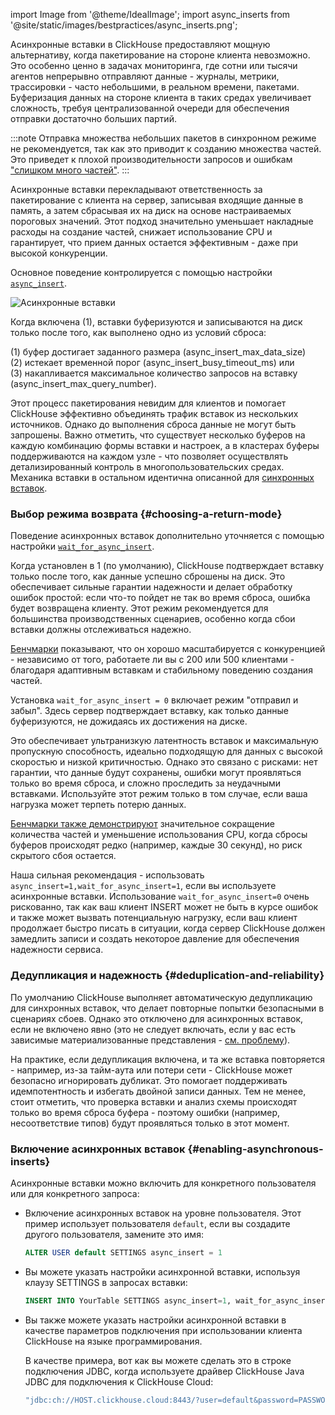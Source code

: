
import Image from '@theme/IdealImage';
import async_inserts from '@site/static/images/bestpractices/async_inserts.png';

Асинхронные вставки в ClickHouse предоставляют мощную альтернативу, когда пакетирование на стороне клиента невозможно. Это особенно ценно в задачах мониторинга, где сотни или тысячи агентов непрерывно отправляют данные - журналы, метрики, трассировки - часто небольшими, в реальном времени, пакетами. Буферизация данных на стороне клиента в таких средах увеличивает сложность, требуя централизованной очереди для обеспечения отправки достаточно больших партий.

:::note
Отправка множества небольших пакетов в синхронном режиме не рекомендуется, так как это приводит к созданию множества частей. Это приведет к плохой производительности запросов и ошибкам ["слишком много частей"](/knowledgebase/exception-too-many-parts).
:::

Асинхронные вставки перекладывают ответственность за пакетирование с клиента на сервер, записывая входящие данные в память, а затем сбрасывая их на диск на основе настраиваемых пороговых значений. Этот подход значительно уменьшает накладные расходы на создание частей, снижает использование CPU и гарантирует, что прием данных остается эффективным - даже при высокой конкуренции.

Основное поведение контролируется с помощью настройки [`async_insert`](/operations/settings/settings#async_insert).

<Image img={async_inserts} size="lg" alt="Асинхронные вставки"/>

Когда включена (1), вставки буферизуются и записываются на диск только после того, как выполнено одно из условий сброса:

(1) буфер достигает заданного размера (async_insert_max_data_size)  
(2) истекает временной порог (async_insert_busy_timeout_ms) или  
(3) накапливается максимальное количество запросов на вставку (async_insert_max_query_number).

Этот процесс пакетирования невидим для клиентов и помогает ClickHouse эффективно объединять трафик вставок из нескольких источников. Однако до выполнения сброса данные не могут быть запрошены. Важно отметить, что существует несколько буферов на каждую комбинацию формы вставки и настроек, а в кластерах буферы поддерживаются на каждом узле - что позволяет осуществлять детализированный контроль в многопользовательских средах. Механика вставки в остальном идентична описанной для [синхронных вставок](/best-practices/selecting-an-insert-strategy#synchronous-inserts-by-default).

### Выбор режима возврата {#choosing-a-return-mode}

Поведение асинхронных вставок дополнительно уточняется с помощью настройки [`wait_for_async_insert`](/operations/settings/settings#wait_for_async_insert).

Когда установлен в 1 (по умолчанию), ClickHouse подтверждает вставку только после того, как данные успешно сброшены на диск. Это обеспечивает сильные гарантии надежности и делает обработку ошибок простой: если что-то пойдет не так во время сброса, ошибка будет возвращена клиенту. Этот режим рекомендуется для большинства производственных сценариев, особенно когда сбои вставки должны отслеживаться надежно.

[Бенчмарки](https://clickhouse.com/blog/asynchronous-data-inserts-in-clickhouse) показывают, что он хорошо масштабируется с конкуренцией - независимо от того, работаете ли вы с 200 или 500 клиентами - благодаря адаптивным вставкам и стабильному поведению создания частей.

Установка `wait_for_async_insert = 0` включает режим "отправил и забыл". Здесь сервер подтверждает вставку, как только данные буферизуются, не дожидаясь их достижения на диске.

Это обеспечивает ультранизкую латентность вставок и максимальную пропускную способность, идеально подходящую для данных с высокой скоростью и низкой критичностью. Однако это связано с рисками: нет гарантии, что данные будут сохранены, ошибки могут проявляться только во время сброса, и сложно проследить за неудачными вставками. Используйте этот режим только в том случае, если ваша нагрузка может терпеть потерю данных.

[Бенчмарки также демонстрируют](https://clickhouse.com/blog/asynchronous-data-inserts-in-clickhouse) значительное сокращение количества частей и уменьшение использования CPU, когда сбросы буферов происходят редко (например, каждые 30 секунд), но риск скрытого сбоя остается.

Наша сильная рекомендация - использовать `async_insert=1,wait_for_async_insert=1`, если вы используете асинхронные вставки. Использование `wait_for_async_insert=0` очень рискованно, так как ваш клиент INSERT может не быть в курсе ошибок и также может вызвать потенциальную нагрузку, если ваш клиент продолжает быстро писать в ситуации, когда сервер ClickHouse должен замедлить записи и создать некоторое давление для обеспечения надежности сервиса.

### Дедупликация и надежность {#deduplication-and-reliability}

По умолчанию ClickHouse выполняет автоматическую дедупликацию для синхронных вставок, что делает повторные попытки безопасными в сценариях сбоев. Однако это отключено для асинхронных вставок, если не включено явно (это не следует включать, если у вас есть зависимые материализованные представления - [см. проблему](https://github.com/ClickHouse/ClickHouse/issues/66003)).

На практике, если дедупликация включена, и та же вставка повторяется - например, из-за тайм-аута или потери сети - ClickHouse может безопасно игнорировать дубликат. Это помогает поддерживать идемпотентность и избегать двойной записи данных. Тем не менее, стоит отметить, что проверка вставки и анализ схемы происходят только во время сброса буфера - поэтому ошибки (например, несоответствие типов) будут проявляться только в этот момент.

### Включение асинхронных вставок {#enabling-asynchronous-inserts}

Асинхронные вставки можно включить для конкретного пользователя или для конкретного запроса:

- Включение асинхронных вставок на уровне пользователя. Этот пример использует пользователя `default`, если вы создадите другого пользователя, замените это имя:  
  ```sql
  ALTER USER default SETTINGS async_insert = 1
  ```
- Вы можете указать настройки асинхронной вставки, используя клаузу SETTINGS в запросах вставки:  
  ```sql
  INSERT INTO YourTable SETTINGS async_insert=1, wait_for_async_insert=1 VALUES (...)
  ```
- Вы также можете указать настройки асинхронной вставки в качестве параметров подключения при использовании клиента ClickHouse на языке программирования.

  В качестве примера, вот как вы можете сделать это в строке подключения JDBC, когда используете драйвер ClickHouse Java JDBC для подключения к ClickHouse Cloud:  
  ```bash
  "jdbc:ch://HOST.clickhouse.cloud:8443/?user=default&password=PASSWORD&ssl=true&custom_http_params=async_insert=1,wait_for_async_insert=1"
  ```
```
